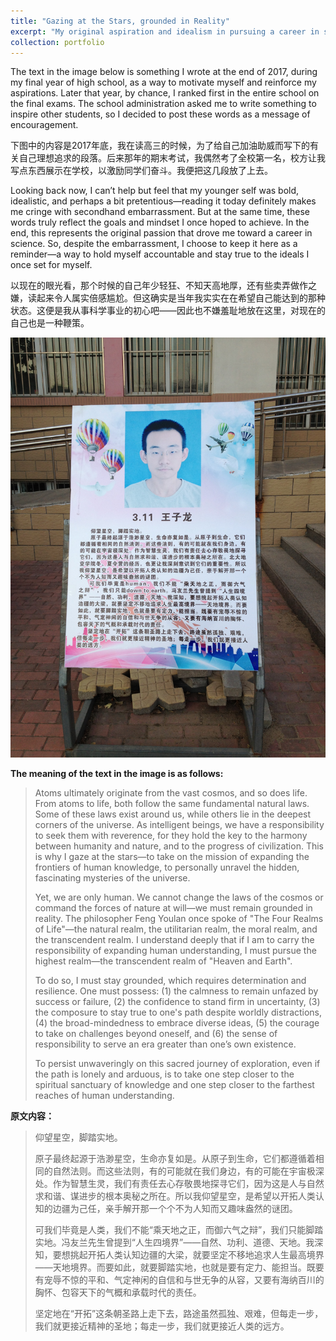 ```yaml
---
title: "Gazing at the Stars, grounded in Reality"
excerpt: "My original aspiration and idealism in pursuing a career in scientific research<br/><img src='/images/unnamed.jpg'>"
collection: portfolio
---
```


The text in the image below is something I wrote at the end of 2017, during my final year of high school, as a way to motivate myself and reinforce my aspirations. Later that year, by chance, I ranked first in the entire school on the final exams. The school administration asked me to write something to inspire other students, so I decided to post these words as a message of encouragement.

下图中的内容是2017年底，我在读高三的时候，为了给自己加油助威而写下的有关自己理想追求的段落。后来那年的期末考试，我偶然考了全校第一名，校方让我写点东西展示在学校，以激励同学们奋斗。我便把这几段放了上去。

Looking back now, I can’t help but feel that my younger self was bold, idealistic, and perhaps a bit pretentious—reading it today definitely makes me cringe with secondhand embarrassment. But at the same time, these words truly reflect the goals and mindset I once hoped to achieve. In the end, this represents the original passion that drove me toward a career in science. So, despite the embarrassment, I choose to keep it here as a reminder—a way to hold myself accountable and stay true to the ideals I once set for myself.

以现在的眼光看，那个时候的自己年少轻狂、不知天高地厚，还有些卖弄做作之嫌，读起来令人属实倍感尴尬。但这确实是当年我实实在在希望自己能达到的那种状态。这便是我从事科学事业的初心吧——因此也不嫌羞耻地放在这里，对现在的自己也是一种鞭策。

![](../images/20180208.JPG)

**The meaning of the text in the image is as follows:**

> Atoms ultimately originate from the vast cosmos, and so does life. From atoms to life, both follow the same fundamental natural laws. Some of these laws exist around us, while others lie in the deepest corners of the universe. As intelligent beings, we have a responsibility to seek them with reverence, for they hold the key to the harmony between humanity and nature, and to the progress of civilization. This is why I gaze at the stars—to take on the mission of expanding the frontiers of human knowledge, to personally unravel the hidden, fascinating mysteries of the universe.
>
> Yet, we are only human. We cannot change the laws of the cosmos or command the forces of nature at will—we must remain grounded in reality. The philosopher Feng Youlan once spoke of "The Four Realms of Life"—the natural realm, the utilitarian realm, the moral realm, and the transcendent realm. I understand deeply that if I am to carry the responsibility of expanding human understanding, I must pursue the highest realm—the transcendent realm of "Heaven and Earth".
>
> To do so, I must stay grounded, which requires determination and resilience. One must possess: (1) the calmness to remain unfazed by success or failure, (2) the confidence to stand firm in uncertainty, (3) the composure to stay true to one's path despite worldly distractions, (4) the broad-mindedness to embrace diverse ideas, (5) the courage to take on challenges beyond oneself, and (6) the sense of responsibility to serve an era greater than one’s own existence.
>
> To persist unwaveringly on this sacred journey of exploration, even if the path is lonely and arduous, is to take one step closer to the spiritual sanctuary of knowledge and one step closer to the farthest reaches of human understanding.

**原文内容：**

> 仰望星空，脚踏实地。
>
> 原子最终起源于浩渺星空，生命亦复如是。从原子到生命，它们都遵循着相同的自然法则。而这些法则，有的可能就在我们身边，有的可能在宇宙极深处。作为智慧生灵，我们有责任去心存敬畏地探寻它们，因为这是人与自然求和谐、谋进步的根本奥秘之所在。所以我仰望星空，是希望以开拓人类认知的边疆为己任，亲手解开那一个个不为人知而又趣味盎然的谜团。
>
> 可我们毕竟是人类，我们不能“乘天地之正，而御六气之辩”，我们只能脚踏实地。冯友兰先生曾提到“人生四境界”——自然、功利、道德、天地。我深知，要想挑起开拓人类认知边疆的大梁，就要坚定不移地追求人生最高境界——天地境界。而要如此，就要脚踏实地，也就是要有定力、能担当。既要有宠辱不惊的平和、气定神闲的自信和与世无争的从容，又要有海纳百川的胸怀、包容天下的气概和承载时代的责任。
>
> 坚定地在“开拓”这条朝圣路上走下去，路途虽然孤独、艰难，但每走一步，我们就更接近精神的圣地；每走一步，我们就更接近人类的远方。
